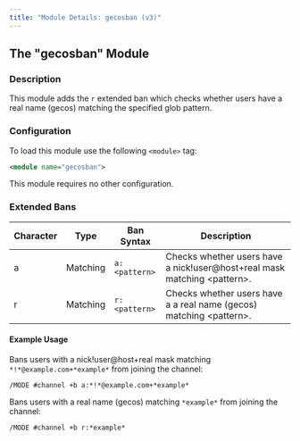 ```yaml
---
title: "Module Details: gecosban (v3)"
---
```


## The "gecosban" Module

### Description

This module adds the `r` extended ban which checks whether users have a real name (gecos) matching the specified glob pattern.

### Configuration

To load this module use the following `<module>` tag:

```xml
<module name="gecosban">
```

This module requires no other configuration.

### Extended Bans

Character | Type     | Ban Syntax    | Description
--------- | -------- | ------------- | -----------
a         | Matching | `a:<pattern>` | Checks whether users have a nick!user@host+real mask matching &lt;pattern&gt;.
r         | Matching | `r:<pattern>` | Checks whether users have a a real name (gecos) matching &lt;pattern&gt;.

#### Example Usage

Bans users with a nick!user@host+real mask matching `*!*@example.com+*example*` from joining the channel:

```plaintext
/MODE #channel +b a:*!*@example.com+*example*
```

Bans users with a real name (gecos) matching `*example*` from joining the channel:

```plaintext
/MODE #channel +b r:*example*
```
